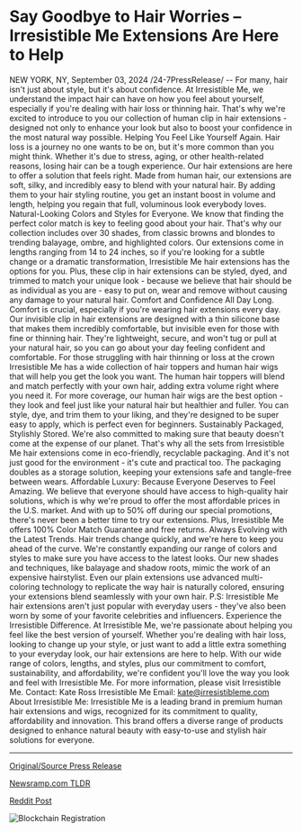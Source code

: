 # Say Goodbye to Hair Worries – Irresistible Me Extensions Are Here to Help

NEW YORK, NY, September 03, 2024 /24-7PressRelease/ -- For many, hair isn't just about style, but it's about confidence. At Irresistible Me, we understand the impact hair can have on how you feel about yourself, especially if you're dealing with hair loss or thinning hair. That's why we're excited to introduce to you our collection of human clip in hair extensions - designed not only to enhance your look but also to boost your confidence in the most natural way possible.  Helping You Feel Like Yourself Again.  Hair loss is a journey no one wants to be on, but it's more common than you might think. Whether it's due to stress, aging, or other health-related reasons, losing hair can be a tough experience. Our hair extensions are here to offer a solution that feels right. Made from human hair, our extensions are soft, silky, and incredibly easy to blend with your natural hair. By adding them to your hair styling routine, you get an instant boost in volume and length, helping you regain that full, voluminous look everybody loves.  Natural-Looking Colors and Styles for Everyone.  We know that finding the perfect color match is key to feeling good about your hair. That's why our collection includes over 30 shades, from classic browns and blondes to trending balayage, ombre, and highlighted colors. Our extensions come in lengths ranging from 14 to 24 inches, so if you're looking for a subtle change or a dramatic transformation, Irresistible Me hair extensions has the options for you. Plus, these clip in hair extensions can be styled, dyed, and trimmed to match your unique look - because we believe that hair should be as individual as you are - easy to put on, wear and remove without causing any damage to your natural hair.  Comfort and Confidence All Day Long.  Comfort is crucial, especially if you're wearing hair extensions every day. Our invisible clip in hair extensions are designed with a thin silicone base that makes them incredibly comfortable, but invisible even for those with fine or thinning hair. They're lightweight, secure, and won't tug or pull at your natural hair, so you can go about your day feeling confident and comfortable.  For those struggling with hair thinning or loss at the crown Irresistible Me has a wide collection of hair toppers and human hair wigs that will help you get the look you want. The human hair toppers will blend and match perfectly with your own hair, adding extra volume right where you need it. For more coverage, our human hair wigs are the best option - they look and feel just like your natural hair but healthier and fuller. You can style, dye, and trim them to your liking, and they're designed to be super easy to apply, which is perfect even for beginners.  Sustainably Packaged, Stylishly Stored.  We're also committed to making sure that beauty doesn't come at the expense of our planet. That's why all the sets from Irresistible Me hair extensions come in eco-friendly, recyclable packaging. And it's not just good for the environment - it's cute and practical too. The packaging doubles as a storage solution, keeping your extensions safe and tangle-free between wears.  Affordable Luxury: Because Everyone Deserves to Feel Amazing.  We believe that everyone should have access to high-quality hair solutions, which is why we're proud to offer the most affordable prices in the U.S. market. And with up to 50% off during our special promotions, there's never been a better time to try our extensions. Plus, Irresistible Me offers 100% Color Match Guarantee and free returns.  Always Evolving with the Latest Trends.  Hair trends change quickly, and we're here to keep you ahead of the curve. We're constantly expanding our range of colors and styles to make sure you have access to the latest looks. Our new shades and techniques, like balayage and shadow roots, mimic the work of an expensive hairstylist. Even our plain extensions use advanced multi-coloring technology to replicate the way hair is naturally colored, ensuring your extensions blend seamlessly with your own hair.  P.S: Irresistible Me hair extensions aren't just popular with everyday users - they've also been worn by some of your favorite celebrities and influencers.   Experience the Irresistible Difference.  At Irresistible Me, we're passionate about helping you feel like the best version of yourself. Whether you're dealing with hair loss, looking to change up your style, or just want to add a little extra something to your everyday look, our hair extensions are here to help. With our wide range of colors, lengths, and styles, plus our commitment to comfort, sustainability, and affordability, we're confident you'll love the way you look and feel with Irresistible Me.  For more information, please visit Irresistible Me.  Contact: Kate Ross Irresistible Me Email: kate@irresistibleme.com  About Irresistible Me:  Irresistible Me is a leading brand in premium human hair extensions and wigs, recognized for its commitment to quality, affordability and innovation. This brand offers a diverse range of products designed to enhance natural beauty with easy-to-use and stylish hair solutions for everyone. 

---

[Original/Source Press Release](https://www.24-7pressrelease.com/press-release/513963/say-goodbye-to-hair-worries-irresistible-me-extensions-are-here-to-help)
                    

[Newsramp.com TLDR](None) 



[Reddit Post](https://www.reddit.com/r/newsramp/comments/1f7upr0/irresistible_me_introduces_human_hair_extensions/) 



![Blockchain Registration](https://cdn.newsramp.app/24-7PressRelease/qrcode/249/3/kissaU8c.webp)